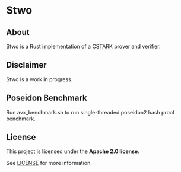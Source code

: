 # Stwo

## About

Stwo is a Rust implementation of a [CSTARK](https://eprint.iacr.org/2024/278) prover and verifier.

## Disclaimer

Stwo is a work in progress.

## Poseidon Benchmark
Run avx_benchmark.sh to run single-threaded poseidon2 hash proof benchmark.

## License

This project is licensed under the **Apache 2.0 license**.

See [LICENSE](LICENSE) for more information.
